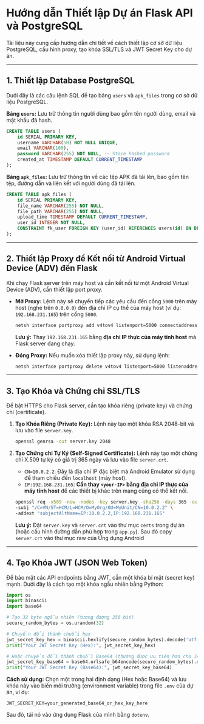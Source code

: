 # Hướng dẫn Thiết lập Dự án Flask API và PostgreSQL

Tài liệu này cung cấp hướng dẫn chi tiết về cách thiết lập cơ sở dữ liệu PostgreSQL, cấu hình proxy, tạo khóa SSL/TLS và JWT Secret Key cho dự án.

---

## 1. Thiết lập Database PostgreSQL

Dưới đây là các câu lệnh SQL để tạo bảng `users` và `apk_files` trong cơ sở dữ liệu PostgreSQL.

**Bảng `users`:** Lưu trữ thông tin người dùng bao gồm tên người dùng, email và mật khẩu đã hash.

```sql
CREATE TABLE users (
    id SERIAL PRIMARY KEY,
    username VARCHAR(50) NOT NULL UNIQUE,
    email VARCHAR(100),
    password VARCHAR(255) NOT NULL, -- Store hashed password
    created_at TIMESTAMP DEFAULT CURRENT_TIMESTAMP
);
```

**Bảng `apk_files`:** Lưu trữ thông tin về các tệp APK đã tải lên, bao gồm tên tệp, đường dẫn và liên kết với người dùng đã tải lên.

```sql
CREATE TABLE apk_files (
    id SERIAL PRIMARY KEY,
    file_name VARCHAR(255) NOT NULL,
    file_path VARCHAR(255) NOT NULL,
    upload_time TIMESTAMP DEFAULT CURRENT_TIMESTAMP,
    user_id INTEGER NOT NULL,
    CONSTRAINT fk_user FOREIGN KEY (user_id) REFERENCES users(id) ON DELETE CASCADE
);
```

---

## 2. Thiết lập Proxy để Kết nối từ Android Virtual Device (ADV) đến Flask

Khi chạy Flask server trên máy host và cần kết nối từ một Android Virtual Device (ADV), cần thiết lập port proxy.

* **Mở Proxy:**
    Lệnh này sẽ chuyển tiếp các yêu cầu đến cổng `5000` trên máy host (nghe trên `0.0.0.0`) đến địa chỉ IP cụ thể của máy host (ví dụ: `192.168.231.165`) trên cổng `5000`.

    ```bash
    netsh interface portproxy add v4tov4 listenport=5000 connectaddress=192.168.231.165 connectport=5000
    ```
    **Lưu ý:** Thay `192.168.231.165` bằng **địa chỉ IP thực của máy tính host** mà Flask server đang chạy.

* **Đóng Proxy:**
    Nếu muốn xóa thiết lập proxy này, sử dụng lệnh:

    ```bash
    netsh interface portproxy delete v4tov4 listenport=5000 listenaddress=0.0.0.0
    ```

---

## 3. Tạo Khóa và Chứng chỉ SSL/TLS

Để bật HTTPS cho Flask server, cần tạo khóa riêng (private key) và chứng chỉ (certificate).

1.  **Tạo Khóa Riêng (Private Key):**
    Lệnh này tạo một khóa RSA 2048-bit và lưu vào file `server.key`.

    ```bash
    openssl genrsa -out server.key 2048
    ```

2.  **Tạo Chứng chỉ Tự Ký (Self-Signed Certificate):**
    Lệnh này tạo một chứng chỉ X.509 tự ký có giá trị 365 ngày và lưu vào file `server.crt`.
    * `CN=10.0.2.2`: Đây là địa chỉ IP đặc biệt mà Android Emulator sử dụng để tham chiếu đến `localhost` (máy host).
    * `IP:192.168.231.165`: **Cần thay `<your-IP>` bằng địa chỉ IP thực của máy tính host**  để các thiết bị khác trên mạng cũng có thể kết nối.

    ```bash
    openssl req -x509 -new -nodes -key server.key -sha256 -days 365 -out server.crt \
    -subj "/C=VN/ST=HCM/L=HCM/O=MyOrg/OU=MyUnit/CN=10.0.2.2" \
    -addext "subjectAltName=IP:10.0.2.2,IP:192.168.231.165"
    ```

    **Lưu ý:** Đặt `server.key` và `server.crt` vào thư mục `certs` trong dự án (hoặc cấu hình đường dẫn phù hợp trong `app.py`). Sau đó copy `server.crt` vào thư mục raw của Ứng dụng Android

---

## 4. Tạo Khóa JWT (JSON Web Token)

Để bảo mật các API endpoints bằng JWT, cần một khóa bí mật (secret key) mạnh. Dưới đây là cách tạo một khóa ngẫu nhiên bằng Python:

```python
import os
import binascii
import base64

# Tạo 32 byte ngẫu nhiên (tương đương 256 bit)
secure_random_bytes = os.urandom(32)

# Chuyển đổi thành chuỗi hex
jwt_secret_key_hex = binascii.hexlify(secure_random_bytes).decode('utf-8')
print("Your JWT Secret Key (Hex):", jwt_secret_key_hex)

# Hoặc chuyển đổi thành chuỗi Base64 (thường được ưu tiên hơn cho JWT)
jwt_secret_key_base64 = base64.urlsafe_b64encode(secure_random_bytes).decode('utf-8').rstrip('=')
print("Your JWT Secret Key (Base64):", jwt_secret_key_base64)
```

**Cách sử dụng:**
Chọn một trong hai định dạng (Hex hoặc Base64) và lưu khóa này vào biến môi trường (environment variable) trong file `.env` của dự án, ví dụ:

```
JWT_SECRET_KEY=your_generated_base64_or_hex_key_here
```

Sau đó, tải nó vào ứng dụng Flask của mình bằng `dotenv`.
